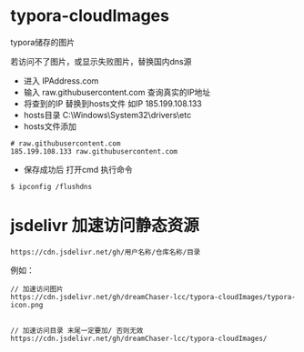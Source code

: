 # typora-cloudImages
typora储存的图片

若访问不了图片，或显示失败图片，替换国内dns源
- 进入 IPAddress.com
- 输入 raw.githubusercontent.com 查询真实的IP地址
- 将查到的IP 替换到hosts文件 如IP 185.199.108.133
- hosts目录 C:\Windows\System32\drivers\etc
- hosts文件添加
```
# raw.githubusercontent.com
185.199.108.133 raw.githubusercontent.com
```
- 保存成功后 
打开cmd 执行命令 
```
$ ipconfig /flushdns
```


# jsdelivr 加速访问静态资源
```
https://cdn.jsdelivr.net/gh/用户名称/仓库名称/目录
```
例如：
```
// 加速访问图片
https://cdn.jsdelivr.net/gh/dreamChaser-lcc/typora-cloudImages/typora-icon.png


// 加速访问目录 末尾一定要加/ 否则无效
https://cdn.jsdelivr.net/gh/dreamChaser-lcc/typora-cloudImages/
```
